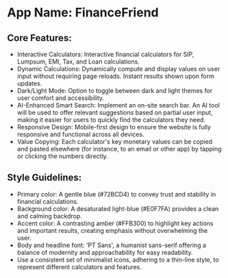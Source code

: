 # **App Name**: FinanceFriend

## Core Features:

- Interactive Calculators: Interactive financial calculators for SIP, Lumpsum, EMI, Tax, and Loan calculations.
- Dynamic Calculations: Dynamically compute and display values on user input without requiring page reloads. Instant results shown upon form updates.
- Dark/Light Mode: Option to toggle between dark and light themes for user comfort and accessibility.
- AI-Enhanced Smart Search: Implement an on-site search bar. An AI tool will be used to offer relevant suggestions based on partial user input, making it easier for users to quickly find the calculators they need.
- Responsive Design: Mobile-first design to ensure the website is fully responsive and functional across all devices.
- Value Copying: Each calculator's key monetary values can be copied and pasted elsewhere (for instance, to an email or other app) by tapping or clicking the numbers directly.

## Style Guidelines:

- Primary color: A gentle blue (#72BCD4) to convey trust and stability in financial calculations.
- Background color: A desaturated light-blue (#E0F7FA) provides a clean and calming backdrop.
- Accent color: A contrasting amber (#FFB300) to highlight key actions and important results, creating emphasis without overwhelming the user.
- Body and headline font: 'PT Sans', a humanist sans-serif offering a balance of modernity and approachability for easy readability.
- Use a consistent set of minimalist icons, adhering to a thin-line style, to represent different calculators and features.